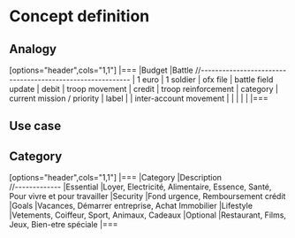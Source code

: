 # Concept definition

## Analogy

[options="header",cols="1,1"]
|===
|Budget   					|Battle
//----------------------------------------------------------
| 1 euro   					| 1 soldier
| ofx file 					| battle field update
| debit  					| troop movement
| credit 					| troop reinforcement
| category					| current mission / priority
| label						| 
| inter-account movement	| 
| 							|
| 							|
|===


## Use case


## Category
[options="header",cols="1,1"]
|===
|Category   |Description   
//-------------
|Essential  |Loyer, Electricité, Alimentaire, Essence, Santé, Pour vivre et pour travailler
|Security	|Fond urgence, Remboursement crédit
|Goals		|Vacances, Démarrer entreprise, Achat Immobilier
|Lifestyle	|Vetements, Coiffeur, Sport, Animaux, Cadeaux
|Optional	|Restaurant, Films, Jeux, Bien-etre spéciale
|===
